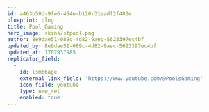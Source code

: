 ```yaml
---
id: a463b50d-9fe6-454e-b120-31eadf2f483e
blueprint: blog
title: Pool_Gaming
hero_image: skins/stpool.png
author: 8e9dae51-089c-4d82-9aec-5623397ec4bf
updated_by: 8e9dae51-089c-4d82-9aec-5623397ec4bf
updated_at: 1707937985
replicator_field:
  -
    id: lsm66age
    external_link_field: 'https://www.youtube.com/@PoolsGaming'
    icon_field: youtube
    type: new_set
    enabled: true
---
```

